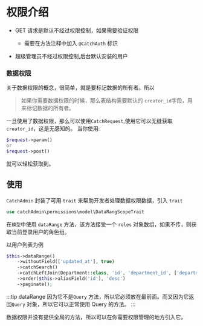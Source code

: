 # 权限介绍

- GET 请求是默认不经过权限控制，如果需要验证权限

  - 需要在方法注释中加入 `@CatchAuth` 标识

- 超级管理员不经过权限控制,后台默认安装的用户

### 数据权限

关于数据权限的概念，很简单，就是要标记数据的所有者。所以

> 如果你需要数据权限的时候，那么表结构需要默认的 `creator_id`字段，用来标记数据的所有者。

一旦使用了数据权限，那么可以使用`CatchRequest`,使用它可以无缝获取`creator_id`，这是无感知的。
当你使用:

```php
$request->param()
or
$request->post()
```

就可以轻松获取到。

## 使用

`CatchAdmin` 封装了可用 `trait` 来帮助开发者处理数据权限数据，引入 `trait`

```php
use catchAdmin\permissions\model\DataRangScopeTrait
```

在`模型`中使用 `dataRange` 方法，该方法接受一个 `roles` 对象数组，如果不传，则获取当前登录用户的角色组。

以用户列表为例

```php
$this->dataRange()
    ->withoutField(['updated_at'], true)
    ->catchSearch()
    ->catchLeftJoin(Department::class, 'id', 'department_id', ['department_name'])
    ->order($this->aliasField('id'), 'desc')
    ->paginate();
```

:::tip
dataRange 因为它不是`Query` 方法，所以它必须放在最前面。而又因为它返回`Query` 对象，所以它可以正常使用 Query 的方法。
:::

数据权限并没有提供全局的方法，所以可以在你需要权限管理的地方引入它。
